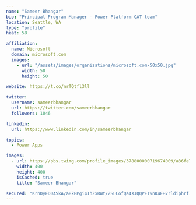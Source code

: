 ```yaml
---
name: "Sameer Bhangar"
bio: "Principal Program Manager - Power Platform CAT team"
location: Seattle, WA
type: "profile"
heat: 58

affiliation:
  name: Microsoft
  domain: microsoft.com
  images:
    - url: "/assets/images/organizations/microsoft.com-50x50.jpg"
      width: 50
      height: 50

website: https://t.co/nrTQtfl3ll

twitter:
  username: sameerbhangar
  url: https://twitter.com/sameerbhangar
  followers: 1046

linkedin:
  url: https://www.linkedin.com/in/sameerbhangar

topics:
  - Power Apps

images:
  - url: https://pbs.twimg.com/profile_images/378800000719674009/a36fe7ddfab1778b76e5793772e43798_400x400.jpeg
    width: 400
    height: 400
    isCached: true
    title: "Sameer Bhangar"

secured: "KrnDyED0ASkA/a8kBPgi4IhZxRWt/ZSLCofQa4XJQQPEIvnK4EH7rldiphrfIDEF5lYXpI7pjjDpshk110GpI+sbwcPRfQKcoAFqUvypAoK6I8mhN+2siojAqNUA5Lx6aXcOU491JH83LZ6ZKY5GW5reM3NspUSYrGC0RMsuFowNjsB8Cs8p82dAoRKTnmtvHiPCBm5KJK9sdDSzZE4ouNlqs+ls1NbrfroOxdF4kplUR42OZYIoWjWxqF4dq+PH1bOFxKVBHbIGFIAx3W3sKJorA2WGG42YKe1bsdJaZ0qfq6Hnfd8lSwnrSp8UGPpTVh3F06x+ce57SRaOas0P82cNhZ4rh1Tll/UWEgkKwyTqAoKhZUV1ST/Osx7Qtvata5ZKj4/Kg2e+2NfDMGbv99am799Gq242A6cfNtQvO5M=;FYKpbMD33nVQrlcz4i18lQ=="
---
```


